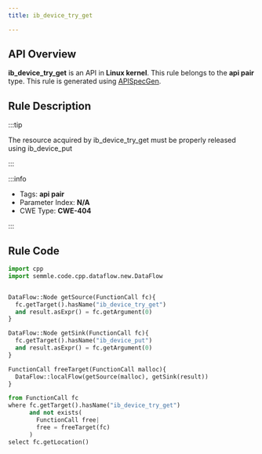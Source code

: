 ```yaml
---
title: ib_device_try_get

---
```



## API Overview
**ib_device_try_get** is an API in **Linux kernel**. This rule belongs to the **api pair** type. This rule is generated using [APISpecGen](../../tools/APISpecGen).
## Rule Description

:::tip

The resource acquired by ib_device_try_get must be properly released using ib_device_put

:::

:::info

- Tags: **api pair**
- Parameter Index: **N/A**
- CWE Type: **CWE-404**

:::

## Rule Code
```python
import cpp
import semmle.code.cpp.dataflow.new.DataFlow


DataFlow::Node getSource(FunctionCall fc){
  fc.getTarget().hasName("ib_device_try_get")
  and result.asExpr() = fc.getArgument(0)
}

DataFlow::Node getSink(FunctionCall fc){
  fc.getTarget().hasName("ib_device_put")
  and result.asExpr() = fc.getArgument(0)
}

FunctionCall freeTarget(FunctionCall malloc){
  DataFlow::localFlow(getSource(malloc), getSink(result))
}

from FunctionCall fc
where fc.getTarget().hasName("ib_device_try_get")
      and not exists(
        FunctionCall free| 
        free = freeTarget(fc)
      )
select fc.getLocation()

    
```